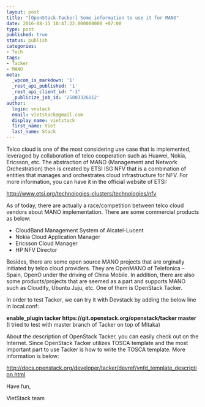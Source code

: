 ```yaml
---
layout: post
title: "[OpenStack-Tacker] Some information to use it for MANO"
date: 2016-08-15 10:47:22.000000000 +07:00
type: post
published: true
status: publish
categories:
- Tech
tags:
- Tacker
- MANO
meta:
  _wpcom_is_markdown: '1'
  _rest_api_published: '1'
  _rest_api_client_id: "-1"
  _publicize_job_id: '25803326112'
author:
  login: vnstack
  email: vietstack@gmail.com
  display_name: vietstack
  first_name: Viet
  last_name: Stack
---
```

<p>Telco cloud is one of the most considering use case that is implemented, leveraged by collaboration of telco cooperation such as Huawei, Nokia, Ericsson, etc. The abstraction of MANO (Management and Network Orchestration) then is created by ETSI ISG NFV that is a combination of entities that manages and orchestrates cloud infrastructure for NFV. For more information, you can have it in the official website of ETSI:</p>
<p><a href="http://www.etsi.org/technologies-clusters/technologies/nfv">http://www.etsi.org/technologies-clusters/technologies/nfv</a></p>
<p>As of today, there are actually a race/competition between telco cloud vendors about MANO implementation. There are some commercial products as below:</p>
<ul>
<li>CloudBand Management System of Alcatel-Lucent</li>
<li>Nokia Cloud Application Manager</li>
<li>Ericsson Cloud Manager</li>
<li>HP NFV Director</li>
</ul>
<p>Besides, there are some open source MANO projects that are orginally initiated by telco cloud providers. They are OpenMANO of Telefonica – Spain, OpenO under the driving of China Mobile. In addition, there are also some products/projects that are seemed as a part and supports MANO such as Cloudify, Ubuntu Juju, etc. One of them is OpenStack Tacker.</p>
<p>In order to test Tacker, we can try it with Devstack by adding the below line in local.conf:</p>
<p><strong>enable_plugin tacker https://git.openstack.org/openstack/tacker master</strong> (I tried to test with master branch of Tacker on top of Mitaka)</p>
<p>About the description of OpenStack Tacker, you can easily check out on the Internet. Since OpenStack Tacker utilizes TOSCA template and the most important part to use Tacker is how to write the TOSCA template. More information is below:</p>
<p><a href="http://docs.openstack.org/developer/tacker/devref/vnfd_template_description.html">http://docs.openstack.org/developer/tacker/devref/vnfd_template_description.html</a></p>
<p>Have fun,</p>
<p>VietStack team</p>
